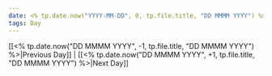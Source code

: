```yaml
---
date: <% tp.date.now("YYYY-MM-DD", 0, tp.file.title, "DD MMMM YYYY") %>
tags: Day
---
```


[[<% tp.date.now("DD MMMM YYYY", -1, tp.file.title, "DD MMMM YYYY") %>|Previous Day]] | [[<% tp.date.now("DD MMMM YYYY", +1, tp.file.title, "DD MMMM YYYY") %>|Next Day]]
